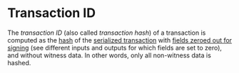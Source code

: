 # Transaction ID

The _transaction ID_ (also called _transaction hash_) of a transaction is computed as the [hash](../cryptographic_primitives.md#hashing) of the [serialized transaction](../tx_format/transaction.md) with [fields zeroed out for signing](../tx_format/index.md) (see different inputs and outputs for which fields are set to zero), and without witness data. In other words, only all non-witness data is hashed.
